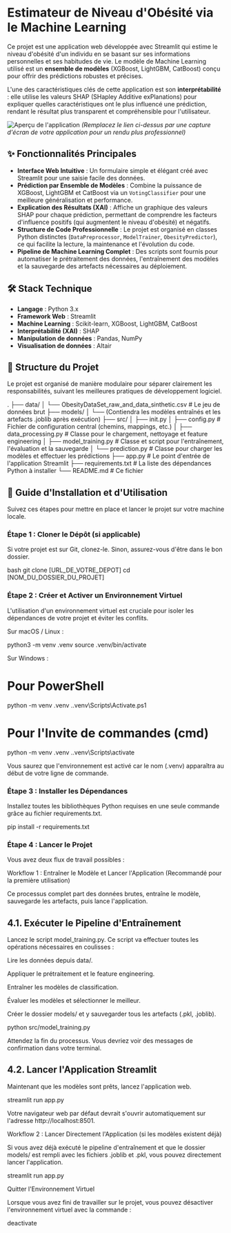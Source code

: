 # Estimateur de Niveau d'Obésité via le Machine Learning

Ce projet est une application web développée avec Streamlit qui estime le niveau d'obésité d'un individu en se basant sur ses informations personnelles et ses habitudes de vie. Le modèle de Machine Learning utilisé est un **ensemble de modèles** (XGBoost, LightGBM, CatBoost) conçu pour offrir des prédictions robustes et précises.

L'une des caractéristiques clés de cette application est son **interprétabilité** : elle utilise les valeurs SHAP (SHapley Additive exPlanations) pour expliquer quelles caractéristiques ont le plus influencé une prédiction, rendant le résultat plus transparent et compréhensible pour l'utilisateur.

![Aperçu de l'application](https://i.imgur.com/your-screenshot-url.png)
*(Remplacez le lien ci-dessus par une capture d'écran de votre application pour un rendu plus professionnel)*

## ✨ Fonctionnalités Principales

-   **Interface Web Intuitive** : Un formulaire simple et élégant créé avec Streamlit pour une saisie facile des données.
-   **Prédiction par Ensemble de Modèles** : Combine la puissance de XGBoost, LightGBM et CatBoost via un `VotingClassifier` pour une meilleure généralisation et performance.
-   **Explication des Résultats (XAI)** : Affiche un graphique des valeurs SHAP pour chaque prédiction, permettant de comprendre les facteurs d'influence positifs (qui augmentent le niveau d'obésité) et négatifs.
-   **Structure de Code Professionnelle** : Le projet est organisé en classes Python distinctes (`DataPreprocessor`, `ModelTrainer`, `ObesityPredictor`), ce qui facilite la lecture, la maintenance et l'évolution du code.
-   **Pipeline de Machine Learning Complet** : Des scripts sont fournis pour automatiser le prétraitement des données, l'entraînement des modèles et la sauvegarde des artefacts nécessaires au déploiement.

## 🛠️ Stack Technique

-   **Langage** : Python 3.x
-   **Framework Web** : Streamlit
-   **Machine Learning** : Scikit-learn, XGBoost, LightGBM, CatBoost
-   **Interprétabilité (XAI)** : SHAP
-   **Manipulation de données** : Pandas, NumPy
-   **Visualisation de données** : Altair

## 📂 Structure du Projet

Le projet est organisé de manière modulaire pour séparer clairement les responsabilités, suivant les meilleures pratiques de développement logiciel.


.
├── data/
│   └── ObesityDataSet_raw_and_data_sinthetic.csv  # Le jeu de données brut
├── models/
│   └── (Contiendra les modèles entraînés et les artefacts .joblib après exécution)
├── src/
│   ├── init.py
│   ├── config.py                 # Fichier de configuration central (chemins, mappings, etc.)
│   ├── data_processing.py      # Classe pour le chargement, nettoyage et feature engineering
│   ├── model_training.py       # Classe et script pour l'entraînement, l'évaluation et la sauvegarde
│   └── prediction.py           # Classe pour charger les modèles et effectuer les prédictions
├── app.py                      # Le point d'entrée de l'application Streamlit
├── requirements.txt            # La liste des dépendances Python à installer
└── README.md                   # Ce fichier


## 🚀 Guide d'Installation et d'Utilisation

Suivez ces étapes pour mettre en place et lancer le projet sur votre machine locale.

### Étape 1 : Cloner le Dépôt (si applicable)

Si votre projet est sur Git, clonez-le. Sinon, assurez-vous d'être dans le bon dossier.

bash
git clone [URL_DE_VOTRE_DEPOT]
cd [NOM_DU_DOSSIER_DU_PROJET]

### Étape 2 : Créer et Activer un Environnement Virtuel

L'utilisation d'un environnement virtuel est cruciale pour isoler les dépendances de votre projet et éviter les conflits.

Sur macOS / Linux :

python3 -m venv .venv
source .venv/bin/activate

Sur Windows :

# Pour PowerShell
python -m venv .venv
.\.venv\Scripts\Activate.ps1

# Pour l'Invite de commandes (cmd)
python -m venv .venv
.\.venv\Scripts\activate

Vous saurez que l'environnement est activé car le nom (.venv) apparaîtra au début de votre ligne de commande.

### Étape 3 : Installer les Dépendances

Installez toutes les bibliothèques Python requises en une seule commande grâce au fichier requirements.txt.

pip install -r requirements.txt

### Étape 4 : Lancer le Projet

Vous avez deux flux de travail possibles :

Workflow 1 : Entraîner le Modèle et Lancer l'Application (Recommandé pour la première utilisation)

Ce processus complet part des données brutes, entraîne le modèle, sauvegarde les artefacts, puis lance l'application.

## 4.1. Exécuter le Pipeline d'Entraînement

Lancez le script model_training.py. Ce script va effectuer toutes les opérations nécessaires en coulisses :

Lire les données depuis data/.

Appliquer le prétraitement et le feature engineering.

Entraîner les modèles de classification.

Évaluer les modèles et sélectionner le meilleur.

Créer le dossier models/ et y sauvegarder tous les artefacts (.pkl, .joblib).

python src/model_training.py

Attendez la fin du processus. Vous devriez voir des messages de confirmation dans votre terminal.

## 4.2. Lancer l'Application Streamlit

Maintenant que les modèles sont prêts, lancez l'application web.

streamlit run app.py

Votre navigateur web par défaut devrait s'ouvrir automatiquement sur l'adresse http://localhost:8501.

Workflow 2 : Lancer Directement l'Application (si les modèles existent déjà)

Si vous avez déjà exécuté le pipeline d'entraînement et que le dossier models/ est rempli avec les fichiers .joblib et .pkl, vous pouvez directement lancer l'application.

streamlit run app.py

Quitter l'Environnement Virtuel

Lorsque vous avez fini de travailler sur le projet, vous pouvez désactiver l'environnement virtuel avec la commande :

deactivate
